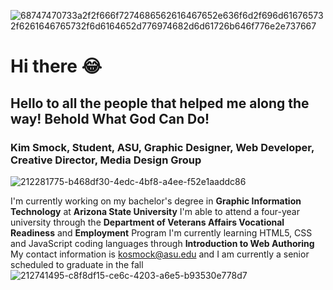 ![68747470733a2f2f666f7274686562616467652e636f6d2f696d616765732f6261646765732f6d6164652d776974682d6d61726b646f776e2e737667](https://github.com/kos3150/kos3150/assets/142562646/ff5f8f82-2eeb-4c92-bce3-613ac6d8c234)

# Hi there :joy:

## Hello to all the people that helped me along the way! **Behold What God Can Do!**
### Kim Smock, Student, ASU, Graphic Designer, Web Developer, Creative Director, Media Design Group
<!--
**kos3150/kos3150** is a ✨ _special_ ✨ repository because its `README.md` (this file) appears on your GitHub profile.
Here are some ideas to get you started:

- 🔭 I’m currently working on ...
- 🌱 I’m currently learning ...
- 👯 I’m looking to collaborate on ...
- 🤔 I’m looking for help with ...
- 💬 Ask me about ...
- 📫 How to reach me: ...
- 😄 Pronouns: ...
- ⚡ Fun fact: ...
-->
![212281775-b468df30-4edc-4bf8-a4ee-f52e1aaddc86](https://github.com/kos3150/kos3150/assets/142562646/2096ad02-11e1-4235-8cf2-30537aa732c6)


I'm currently working on my bachelor's degree in **Graphic Information Technology** at **Arizona State University**
I'm able to attend a four-year university through the **Department of Veterans Affairs Vocational Readiness** and **Employment** Program
I'm currently learning HTML5, CSS and JavaScript coding languages through **Introduction to Web Authoring**
My contact information is kosmock@asu.edu and I am currently a senior scheduled to graduate in the fall
![212741495-c8f8df15-ce6c-4203-a6e5-b93530e778d7](https://github.com/kos3150/kos3150/assets/142562646/5a57755f-491c-439b-9747-eb825a89a256)
